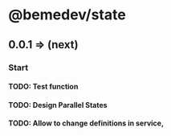# @bemedev/state

## 0.0.1 => (next)

### Start

#### TODO: Test function

#### TODO: Design Parallel States

#### TODO: Allow to change definitions in service,
